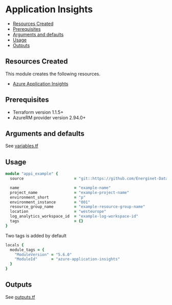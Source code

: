 # Application Insights

- [Resources Created](#resources-created)
- [Prerequisites](#prerequisites)
- [Arguments and defaults](#arguments-and-defaults)
- [Usage](#usage)
- [Outputs](#outputs)

## Resources Created

This module creates the following resources.

- [Azure Application Insights](https://registry.terraform.io/providers/hashicorp/azurerm/latest/docs/resources/application_insights)

## Prerequisites

- Terraform version 1.1.5+
- AzureRM provider version 2.94.0+

## Arguments and defaults

See [variables.tf](./variables.tf)


## Usage

```ruby
module "appi_example" { 
  source                      = "git::https://github.com/Energinet-DataHub/geh-terraform-modules.git//azure/application-insights?ref=5.6.0"

  name                        = "example-name"
  project_name                = "example-project-name"
  environment_short           = "p"
  environment_instance        = "001"
  resource_group_name         = "example-resource-group-name"
  location                    = "westeurope"
  log_analytics_workspace_id  = "example-log-workspace-id"
  tags                        = {}
}
```

Two tags is added by default

```ruby
locals {
  module_tags = {
    "ModuleVersion" = "5.6.0" 
    "ModuleId"      = "azure-application-insights"  
  }
}
```

## Outputs

See [outputs.tf](./outputs.tf)
